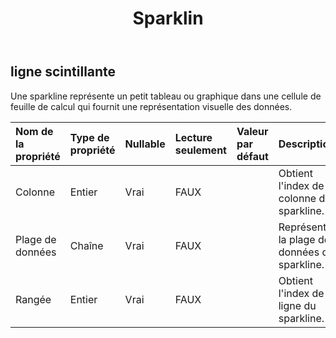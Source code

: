 ﻿---
title: Sparklin
second_title: Aspose.Cells Cloud Documen
type: docs
url: /fr/specification/model/sparkline/
description: "Aspose.Cells Spécification du modèle cloud : Sparkline. Gérez sans effort Excel et d'autres feuilles de calcul avec des fonctionnalités telles que l'ouverture, la génération, l'édition, le fractionnement, la fusion, la comparaison et la conversion."
weight: 50
---
## **ligne scintillante**

 Une sparkline représente un petit tableau ou graphique dans une cellule de feuille de calcul qui fournit une représentation visuelle des données.

| Nom de la propriété| Type de propriété| Nullable| Lecture seulement| Valeur par défaut| Description|
|:- |:- |:- |:- |:- |:- |
| Colonne| Entier| Vrai| FAUX|| Obtient l'index de colonne du sparkline.|
| Plage de données| Chaîne| Vrai| FAUX|| Représente la plage de données du sparkline.|
| Rangée| Entier| Vrai| FAUX|| Obtient l'index de ligne du sparkline.|

